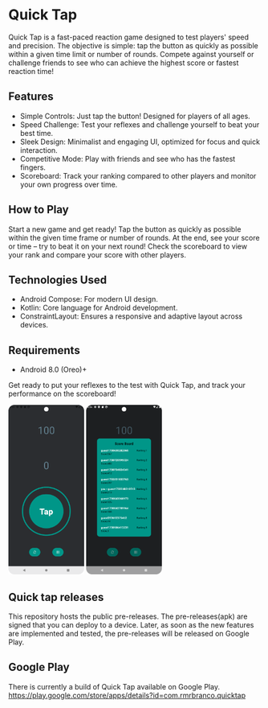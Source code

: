 # Quick Tap
Quick Tap is a fast-paced reaction game designed to test players' speed and precision. The objective is simple: tap the button as quickly as possible within a given time limit or number of rounds. Compete against yourself or challenge friends to see who can achieve the highest score or fastest reaction time!

## Features
* Simple Controls: Just tap the button! Designed for players of all ages.
* Speed Challenge: Test your reflexes and challenge yourself to beat your best time.
* Sleek Design: Minimalist and engaging UI, optimized for focus and quick interaction.
* Competitive Mode: Play with friends and see who has the fastest fingers.
* Scoreboard: Track your ranking compared to other players and monitor your own progress over time.

## How to Play
Start a new game and get ready!
Tap the button as quickly as possible within the given time frame or number of rounds.
At the end, see your score or time – try to beat it on your next round!
Check the scoreboard to view your rank and compare your score with other players.

## Technologies Used
* Android Compose: For modern UI design.
* Kotlin: Core language for Android development.
* ConstraintLayout: Ensures a responsive and adaptive layout across devices.

## Requirements
* Android 8.0 (Oreo)+

Get ready to put your reflexes to the test with Quick Tap, and track your performance on the scoreboard!

<img src="./prtsc1.png" width=30% height=30% alt=""> <img src="./prtsc2.png" width=30% height=30% alt="">

## Quick tap releases
This repository hosts the public pre-releases. The pre-releases(apk) are signed that you can deploy to a device. Later, as soon as the new features are implemented and tested, the pre-releases will be released on Google Play.

## Google Play
There is currently a build of Quick Tap available on Google Play. https://play.google.com/store/apps/details?id=com.rmrbranco.quicktap
